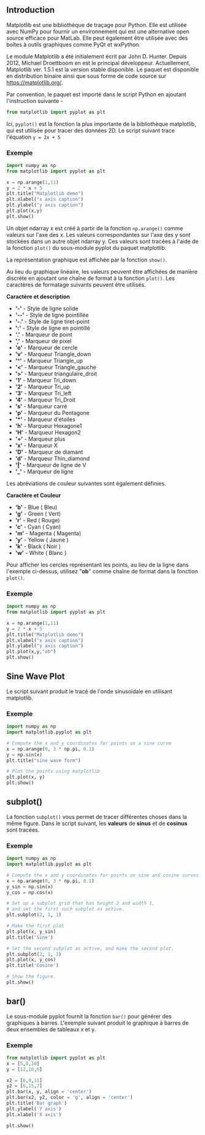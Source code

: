 ## Introduction

Matplotlib est une bibliothèque de traçage pour Python. Elle est utilisée avec NumPy pour fournir un environnement qui est une alternative open source efficace pour MatLab. Elle peut également être utilisée avec des boîtes à outils graphiques comme PyQt et wxPython.

Le module Matplotlib a été initialement écrit par John D. Hunter. Depuis 2012, Michael Droettboom en est le principal développeur. Actuellement, Matplotlib ver. 1.5.1 est la version stable disponible. Le paquet est disponible en distribution binaire ainsi que sous forme de code source sur <a href="https://matplotlib.org/" title="site officiel de Matplotlib" target="_blank">https://matplotlib.org/</a>.

Par convention, le paquet est importé dans le script Python en ajoutant l'instruction suivante -

```python
from matplotlib import pyplot as plt
```

Ici, ```pyplot()``` est la fonction la plus importante de la bibliothèque matplotlib, qui est utilisée pour tracer des données 2D. Le script suivant trace l'équation ```y = 2x + 5```

### Exemple

```python
import numpy as np 
from matplotlib import pyplot as plt 

x = np.arange(1,11) 
y = 2 * x + 5 
plt.title("Matplotlib demo") 
plt.xlabel("x axis caption") 
plt.ylabel("y axis caption") 
plt.plot(x,y) 
plt.show()
```

Un objet ndarray x est créé à partir de la fonction ```np.arange()``` comme valeurs sur l'axe des x. Les valeurs correspondantes sur l'axe des y sont stockées dans un autre objet ndarray y. Ces valeurs sont tracées à l'aide de la fonction ```plot()``` du sous-module pyplot du paquet matplotlib.

La représentation graphique est affichée par la fonction ```show()```.

Au lieu du graphique linéaire, les valeurs peuvent être affichées de manière discrète en ajoutant une chaîne de format à la fonction ```plot()```. Les caractères de formatage suivants peuvent être utilisés.

**Caractère et description**

- **'-'** - Style de ligne solide
- **'--'** - Style de ligne pointillée
- **'-.'** - Style de ligne tiret-point
- **':'** - Style de ligne en pointillé
- **'.'** - Marqueur de point
- **','** - Marqueur de pixel
- **'o'** - Marqueur de cercle
- **'v'** - Marqueur Triangle_down
- **'^'** - Marqueur Triangle_up
- **'<'** - Marqueur Triangle_gauche
- **'>'** - Marqueur triangulaire_droit
- **'1'** - Marqueur Tri_down
- **'2'** - Marqueur Tri_up
- **'3'** - Marqueur Tri_left
- **'4'** - Marqueur Tri_Droit
- **'s'** - Marqueur carré
- **'p'** - Marqueur du Pentagone
- **'*'** - Marqueur d'étoiles
- **'h'** - Marqueur Hexagone1
- **'H'** - Marqueur Hexagon2
- **'+'** - Marqueur plus
- **'x'** - Marqueur X
- **'D'** - Marqueur de diamant
- **'d'** - Marqueur Thin_diamond
- **'|'** - Marqueur de ligne de V
- **'_'** - Marqueur de ligne

Les abréviations de couleur suivantes sont également définies.

**Caractère et Couleur**

- **'b'** - Blue ( Bleu)
- **'g'** - Green ( Vert)
- **'r'** - Red ( Rouge)
- **'c'** - Cyan ( Cyan)
- **'m'** - Magenta ( Magenta)
- **'y'** - Yellow ( Jaune )
- **'k'** - Black ( Noir )
- **'w'** - White ( Blanc )

Pour afficher les cercles représentant les points, au lieu de la ligne dans l'exemple ci-dessus, utilisez "**ob**" comme chaîne de format dans la fonction ```plot()```.

### Exemple

```python
import numpy as np 
from matplotlib import pyplot as plt 

x = np.arange(1,11) 
y = 2 * x + 5 
plt.title("Matplotlib demo") 
plt.xlabel("x axis caption") 
plt.ylabel("y axis caption") 
plt.plot(x,y,"ob") 
plt.show()
```

## Sine Wave Plot

Le script suivant produit le tracé de l'onde sinusoïdale en utilisant matplotlib.

### Exemple

```python
import numpy as np 
import matplotlib.pyplot as plt  

# Compute the x and y coordinates for points on a sine curve 
x = np.arange(0, 3 * np.pi, 0.1) 
y = np.sin(x) 
plt.title("sine wave form") 

# Plot the points using matplotlib 
plt.plot(x, y) 
plt.show()
```

## subplot()

La fonction ```subplot()``` vous permet de tracer différentes choses dans la même figure. Dans le script suivant, les **valeurs** de **sinus** et de **cosinus** sont tracées.

### Exemple

```python
import numpy as np 
import matplotlib.pyplot as plt  

# Compute the x and y coordinates for points on sine and cosine curves 
x = np.arange(0, 3 * np.pi, 0.1) 
y_sin = np.sin(x) 
y_cos = np.cos(x)  

# Set up a subplot grid that has height 2 and width 1, 
# and set the first such subplot as active. 
plt.subplot(2, 1, 1)

# Make the first plot 
plt.plot(x, y_sin) 
plt.title('Sine')  

# Set the second subplot as active, and make the second plot. 
plt.subplot(2, 1, 2) 
plt.plot(x, y_cos) 
plt.title('Cosine')  

# Show the figure. 
plt.show()
```

## bar()

Le sous-module pyplot fournit la fonction ```bar()``` pour générer des graphiques à barres. L'exemple suivant produit le graphique à barres de deux ensembles de tableaux x et y.

### Exemple

```python
from matplotlib import pyplot as plt 
x = [5,8,10] 
y = [12,16,6]  

x2 = [6,9,11] 
y2 = [6,15,7] 
plt.bar(x, y, align = 'center') 
plt.bar(x2, y2, color = 'g', align = 'center') 
plt.title('Bar graph') 
plt.ylabel('Y axis') 
plt.xlabel('X axis')  

plt.show()
```